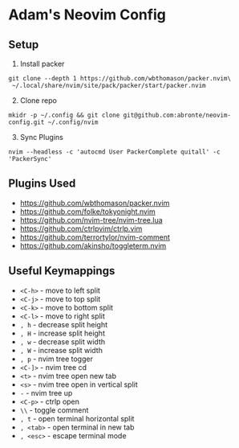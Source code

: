 # Adam's Neovim Config

## Setup

1. Install packer

```
git clone --depth 1 https://github.com/wbthomason/packer.nvim\
 ~/.local/share/nvim/site/pack/packer/start/packer.nvim
```

2. Clone repo

```
mkidr -p ~/.config && git clone git@github.com:abronte/neovim-config.git ~/.config/nvim
```

3. Sync Plugins
 
```
nvim --headless -c 'autocmd User PackerComplete quitall' -c 'PackerSync'
```

## Plugins Used
* https://github.com/wbthomason/packer.nvim
* https://github.com/folke/tokyonight.nvim
* https://github.com/nvim-tree/nvim-tree.lua
* https://github.com/ctrlpvim/ctrlp.vim
* https://github.com/terrortylor/nvim-comment
* https://github.com/akinsho/toggleterm.nvim


## Useful Keymappings
* `<C-h>` - move to left split 
* `<C-j>` - move to top split
* `<C-k>` - move to bottom split
* `<C-l>` - move to right split
* `, h` - decrease split height
* `, H` - increase split height
* `, w` - decrease split width
* `, W` - increase split width
* `, p` - nvim tree togger 
* `<C-]>` - nvim tree cd
* `<t>` - nvim tree open new tab
* `<s>` - nvim tree open in vertical split
* `-` - nvim tree up
* `<C-p>` - ctrlp open
* `\\` - toggle comment
* `, t` - open terminal horizontal split
* `, <tab>` - open terminal in new tab
* `, <esc>` - escape terminal mode
